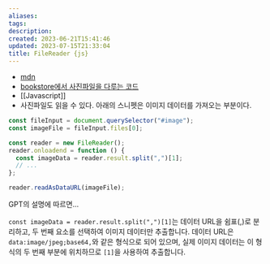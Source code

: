 ```yaml
---
aliases: 
tags: 
description:
created: 2023-06-21T15:41:46
updated: 2023-07-15T21:33:04
title: FileReader {js}
---
```

- [mdn](https://developer.mozilla.org/en-US/docs/Web/API/FileReader)
- [bookstore에서 사진파일을 다루는 코드](https://github.com/ESTsoft-Book-Project/bookstore/blob/25379d55f885264568e12dd9d196658858a4fd86/templates/create_product.html)
- [[Javascript]]
- 사진파일도 읽을 수 있다. 아래의 스니펫은 이미지 데이터를 가져오는 부분이다.

```js
const fileInput = document.querySelector("#image");
const imageFile = fileInput.files[0];

const reader = new FileReader();
reader.onloadend = function () {
  const imageData = reader.result.split(",")[1];
  // ...
};

reader.readAsDataURL(imageFile);
```

GPT의 설명에 따르면...

`const imageData = reader.result.split(",")[1]`는 데이터 URL을 쉼표(,)로 분리하고, 두 번째 요소를 선택하여 이미지 데이터만 추출합니다. 데이터 URL은 `data:image/jpeg;base64,`와 같은 형식으로 되어 있으며, 실제 이미지 데이터는 이 형식의 두 번째 부분에 위치하므로 `[1]`을 사용하여 추출합니다.
